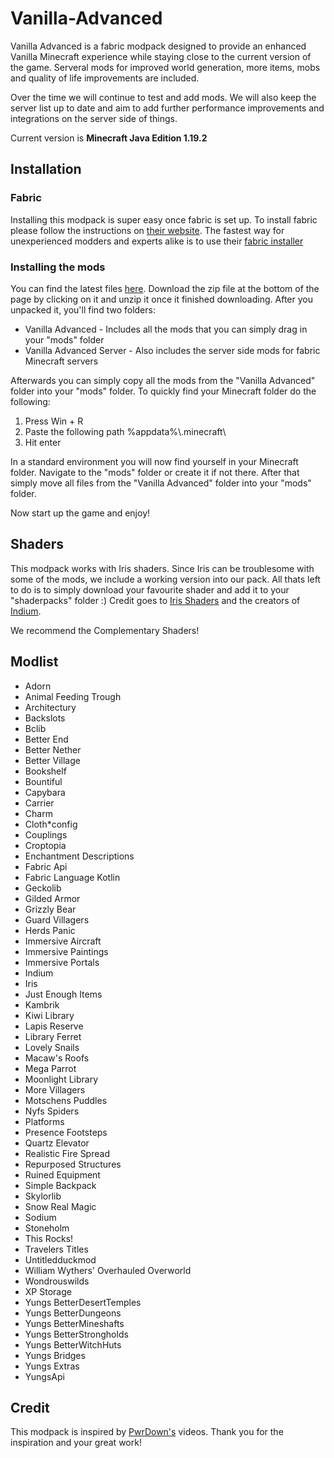 # Vanilla-Advanced
Vanilla Advanced is a fabric modpack designed to provide an enhanced Vanilla Minecraft experience while staying close to the current version of the game.
Serveral mods for improved world generation, more items, mobs and quality of life improvements are included.

Over the time we will continue to test and add mods.
We will also keep the server list up to date and aim to add further performance improvements and integrations on the server side of things.

Current version is **Minecraft Java Edition 1.19.2**

## Installation

### Fabric
Installing this modpack is super easy once fabric is set up.
To install fabric please follow the instructions on [their website](https://fabricmc.net/).
The fastest way for unexperienced modders and experts alike is to use their [fabric installer](https://fabricmc.net/use/installer/)

### Installing the mods
You can find the latest files [here](https://github.com/Scimir/Vanilla-Advanced/releases/latest).
Download the zip file at the bottom of the page by clicking on it and unzip it once it finished downloading.
After you unpacked it, you'll find two folders:
* Vanilla Advanced - Includes all the mods that you can simply drag in your "mods" folder
* Vanilla Advanced Server - Also includes the server side mods for fabric Minecraft servers

Afterwards you can simply copy all the mods from the "Vanilla Advanced" folder into your "mods" folder.
To quickly find your Minecraft folder do the following:
1. Press Win + R
2. Paste the following path %appdata%\\.minecraft\\
3. Hit enter

In a standard environment you will now find yourself in your Minecraft folder.
Navigate to the "mods" folder or create it if not there.
After that simply move all files from the "Vanilla Advanced" folder into your "mods" folder.

Now start up the game and enjoy!

## Shaders
This modpack works with Iris shaders.
Since Iris can be troublesome with some of the mods, we include a working version into our pack.
All thats left to do is to simply download your favourite shader and add it to your "shaderpacks" folder :)
Credit goes to [Iris Shaders](https://irisshaders.net) and the creators of [Indium](https://www.curseforge.com/minecraft/mc-mods/indium).

We recommend the Complementary Shaders!

## Modlist
* Adorn
* Animal Feeding Trough
* Architectury
* Backslots
* Bclib
* Better End
* Better Nether
* Better Village
* Bookshelf
* Bountiful
* Capybara
* Carrier
* Charm
* Cloth*config
* Couplings
* Croptopia
* Enchantment Descriptions
* Fabric Api
* Fabric Language Kotlin
* Geckolib
* Gilded Armor
* Grizzly Bear
* Guard Villagers
* Herds Panic
* Immersive Aircraft
* Immersive Paintings
* Immersive Portals
* Indium
* Iris
* Just Enough Items
* Kambrik
* Kiwi Library
* Lapis Reserve
* Library Ferret
* Lovely Snails
* Macaw's Roofs
* Mega Parrot
* Moonlight Library
* More Villagers
* Motschens Puddles
* Nyfs Spiders
* Platforms
* Presence Footsteps
* Quartz Elevator
* Realistic Fire Spread
* Repurposed Structures
* Ruined Equipment
* Simple Backpack
* Skylorlib
* Snow Real Magic
* Sodium
* Stoneholm
* This Rocks!
* Travelers Titles
* Untitledduckmod
* William Wythers' Overhauled Overworld
* Wondrouswilds
* XP Storage
* Yungs BetterDesertTemples
* Yungs BetterDungeons
* Yungs BetterMineshafts
* Yungs BetterStrongholds
* Yungs BetterWitchHuts
* Yungs Bridges
* Yungs Extras
* YungsApi

## Credit
This modpack is inspired by [PwrDown's](https://www.youtube.com/@PwrDown) videos.
Thank you for the inspiration and your great work!
